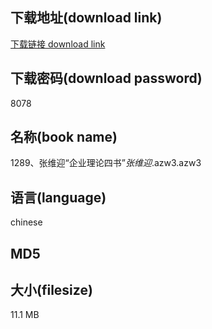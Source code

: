 ## 下载地址(download link)
[下载链接 download link](https://tutu365.netlify.app/?s=1289%E3%80%81%E5%BC%A0%E7%BB%B4%E8%BF%8E%E2%80%9C%E4%BC%81%E4%B8%9A%E7%90%86%E8%AE%BA%E5%9B%9B%E4%B9%A6%E2%80%9D_%E5%BC%A0%E7%BB%B4%E8%BF%8E_.azw3)

## 下载密码(download password)
8078

## 名称(book name)
1289、张维迎“企业理论四书”_张维迎_.azw3.azw3

## 语言(language)
chinese

## MD5


## 大小(filesize)
11.1 MB
